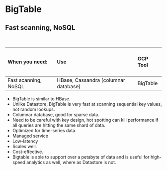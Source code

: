 # BigTable

## Fast scanning, NoSQL

<br>

| <h4>When you need: </h4>| <h4>Use</h4> |<h4>GCP Tool</h4>|
|:-------------------------------|:-----------------|:----------------------|
| Fast scanning, NoSQL | HBase, Cassandra (columnar database) | BigTable | 

- BigTable is similar to HBase.
- Unlike Datastore, BigTable is very fast at scanning sequential key values, not random lookups.
- Columnar database, good for sparse data.
- Need to be careful with key design, hot spotting can kill performance if all queries are hitting the same shard of data.
- Optimized for time-series data.
- Managed service
- Low-latency
- Scales well.
- Cost-effective.
- Bigtable is able to support over a petabyte of data and is useful for high-speed analytics as well, where as Datastore is not.
  